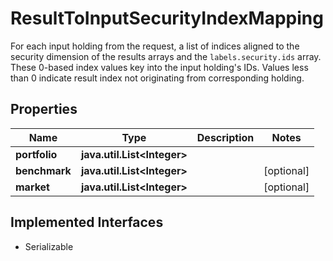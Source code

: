 

# ResultToInputSecurityIndexMapping

For each input holding from the request, a list of indices aligned to the security dimension of the results arrays and the `labels.security.ids` array. These 0-based index values key into the input holding's IDs. Values less than 0 indicate result index not originating from corresponding holding.

## Properties

Name | Type | Description | Notes
------------ | ------------- | ------------- | -------------
**portfolio** | **java.util.List&lt;Integer&gt;** |  | 
**benchmark** | **java.util.List&lt;Integer&gt;** |  |  [optional]
**market** | **java.util.List&lt;Integer&gt;** |  |  [optional]


## Implemented Interfaces

* Serializable


